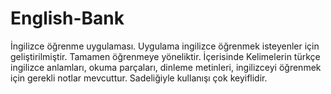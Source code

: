 # English-Bank
İngilizce öğrenme uygulaması.
Uygulama ingilizce öğrenmek isteyenler için geliştirilmiştir. Tamamen öğrenmeye yöneliktir. İçerisinde Kelimelerin türkçe ingilizce anlamları,
okuma parçaları, dinleme metinleri, ingilizceyi öğrenmek için gerekli notlar mevcuttur. Sadeliğiyle kullanışı çok keyiflidir.
